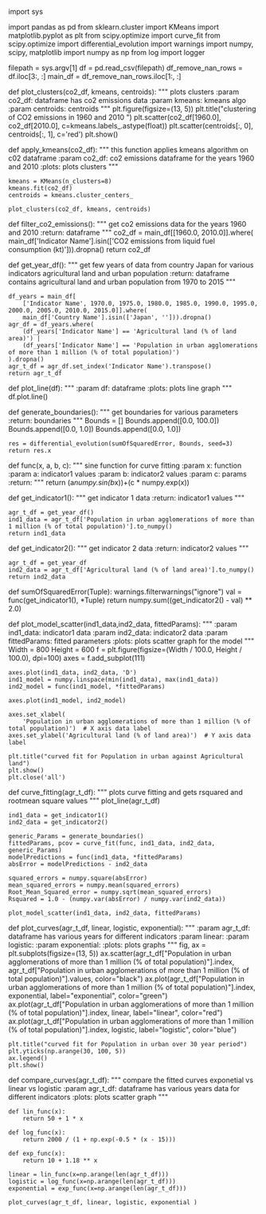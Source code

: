 import sys

import pandas as pd
from sklearn.cluster import KMeans
import matplotlib.pyplot as plt
from scipy.optimize import curve_fit
from scipy.optimize import differential_evolution
import warnings
import numpy, scipy, matplotlib
import numpy as np
from log import logger


filepath = sys.argv[1]
df = pd.read_csv(filepath)
df_remove_nan_rows = df.iloc[3:, :]
main_df = df_remove_nan_rows.iloc[1:, :]


def plot_clusters(co2_df, kmeans, centroids):
    """
    plots clusters
    :param co2_df: dataframe has co2 emissions data
    :param kmeans: kmeans algo
    :param centroids: centroids
    """
    plt.figure(figsize=(13, 5))
    plt.title("clustering of CO2 emissions in 1960 and 2010 ")
    plt.scatter(co2_df[1960.0], co2_df[2010.0], c=kmeans.labels_.astype(float))
    plt.scatter(centroids[:, 0], centroids[:, 1], c='red')
    plt.show()


def apply_kmeans(co2_df):
    """
    this function applies kmeans algorithm on c02 dataframe
    :param co2_df: co2 emissions dataframe for the years 1960 and 2010
    :plots: plots clusters
    """

    kmeans = KMeans(n_clusters=8)
    kmeans.fit(co2_df)
    centroids = kmeans.cluster_centers_

    plot_clusters(co2_df, kmeans, centroids)


def filter_co2_emissions():
    """
    get co2 emissions data for the years 1960 and 2010
    :return: dataframe
    """
    co2_df = main_df[[1960.0, 2010.0]].where(
        main_df['Indicator Name'].isin(['CO2 emissions from liquid fuel consumption (kt)'])).dropna()
    return co2_df


def get_year_df():
    """
    get few years of data from country Japan for various indicators agricultural land and urban population
    :return: dataframe contains  agricultural land and urban population from 1970 to 2015
    """

    df_years = main_df[
        ['Indicator Name', 1970.0, 1975.0, 1980.0, 1985.0, 1990.0, 1995.0, 2000.0, 2005.0, 2010.0, 2015.0]].where(
        main_df['Country Name'].isin(['Japan', ''])).dropna()
    agr_df = df_years.where(
        (df_years['Indicator Name'] == 'Agricultural land (% of land area)') |
        (df_years['Indicator Name'] == 'Population in urban agglomerations of more than 1 million (% of total population)')
    ).dropna()
    agr_t_df = agr_df.set_index('Indicator Name').transpose()
    return agr_t_df


def plot_line(df):
    """
    :param df: dataframe
    :plots: plots line graph
    """
    df.plot.line()

def generate_boundaries():
    """
    get boundaries for various parameters
    :return: boundaries
    """
    Bounds = []
    Bounds.append([0.0, 100.0])
    Bounds.append([0.0, 1.0])
    Bounds.append([0.0, 1.0])

    res = differential_evolution(sumOfSquaredError, Bounds, seed=3)
    return res.x

def func(x, a, b, c):
    """
    sine function for curve fitting
    :param x: function
    :param a: indicator1 values
    :param b: indicator2 values
    :param c: params
    :return:
    """
    return (a*numpy.sin(b*x))+(c * numpy.exp(x))


def get_indicator1():
    """
    get indicator 1 data
    :return: indicator1 values
    """

    agr_t_df = get_year_df()
    ind1_data = agr_t_df['Population in urban agglomerations of more than 1 million (% of total population)'].to_numpy()
    return ind1_data

def get_indicator2():
    """
    get indicator 2 data
    :return: indicator2 values
    """

    agr_t_df = get_year_df
    ind2_data = agr_t_df['Agricultural land (% of land area)'].to_numpy()
    return ind2_data


def sumOfSquaredError(Tuple):
    warnings.filterwarnings("ignore")
    val = func(get_indicator1(), *Tuple)
    return numpy.sum((get_indicator2() - val) ** 2.0)


def plot_model_scatter(ind1_data,ind2_data, fittedParams):
    """
    :param ind1_data: indicator1 data
    :param ind2_data: indicator2 data
    :param fittedParams: fitted parameters
    :plots: plots scatter graph for the model
    """
    Width = 800
    Height = 600
    f = plt.figure(figsize=(Width / 100.0, Height / 100.0), dpi=100)
    axes = f.add_subplot(111)

    axes.plot(ind1_data, ind2_data, 'D')
    ind1_model = numpy.linspace(min(ind1_data), max(ind1_data))
    ind2_model = func(ind1_model, *fittedParams)

    axes.plot(ind1_model, ind2_model)

    axes.set_xlabel(
        'Population in urban agglomerations of more than 1 million (% of total population)')  # X axis data label
    axes.set_ylabel('Agricultural land (% of land area)')  # Y axis data label

    plt.title("curved fit for Population in urban against Agricultural land")
    plt.show()
    plt.close('all')


def curve_fitting(agr_t_df):
    """
    plots curve fitting and gets rsquared and rootmean square values
    """
    plot_line(agr_t_df)

    ind1_data = get_indicator1()
    ind2_data = get_indicator2()

    generic_Params = generate_boundaries()
    fittedParams, pcov = curve_fit(func, ind1_data, ind2_data, generic_Params)
    modelPredictions = func(ind1_data, *fittedParams)
    absError = modelPredictions - ind2_data

    squared_errors = numpy.square(absError)
    mean_squared_errors = numpy.mean(squared_errors)
    Root_Mean_Squared_error = numpy.sqrt(mean_squared_errors)
    Rsquared = 1.0 - (numpy.var(absError) / numpy.var(ind2_data))

    plot_model_scatter(ind1_data, ind2_data, fittedParams)


def plot_curves(agr_t_df, linear, logistic, exponential):
    """
    :param agr_t_df: dataframe has various years for different indicators
    :param linear:
    :param logistic:
    :param exponential:
    :plots: plots graphs
    """
    fig, ax = plt.subplots(figsize=(13, 5))
    ax.scatter(agr_t_df["Population in urban agglomerations of more than 1 million (% of total population)"].index,
               agr_t_df["Population in urban agglomerations of more than 1 million (% of total population)"].values,
               color="black")
    ax.plot(agr_t_df["Population in urban agglomerations of more than 1 million (% of total population)"].index,
            exponential, label="exponential", color="green")
    ax.plot(agr_t_df["Population in urban agglomerations of more than 1 million (% of total population)"].index,
            linear, label="linear", color="red")
    ax.plot(agr_t_df["Population in urban agglomerations of more than 1 million (% of total population)"].index,
            logistic, label="logistic", color="blue")

    plt.title("curved fit for Population in urban over 30 year period")
    plt.yticks(np.arange(30, 100, 5))
    ax.legend()
    plt.show()


def compare_curves(agr_t_df):
    """
    compare the fitted curves exponetial vs linear vs logistic
    :param agr_t_df: dataframe has various years data for different indicators
    :plots: plots scatter graph
    """

    def lin_func(x):
        return 50 + 1 * x

    def log_func(x):
        return 2000 / (1 + np.exp(-0.5 * (x - 15)))

    def exp_func(x):
        return 10 + 1.18 ** x

    linear = lin_func(x=np.arange(len(agr_t_df)))
    logistic = log_func(x=np.arange(len(agr_t_df)))
    exponential = exp_func(x=np.arange(len(agr_t_df)))

    plot_curves(agr_t_df, linear, logistic, exponential )


